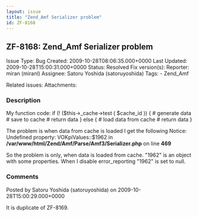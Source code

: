 ```yaml
---
layout: issue
title: "Zend_Amf Serializer problem"
id: ZF-8168
---
```


ZF-8168: Zend\_Amf Serializer problem
-------------------------------------

 Issue Type: Bug Created: 2009-10-28T08:06:35.000+0000 Last Updated: 2009-10-28T15:00:31.000+0000 Status: Resolved Fix version(s): 
 Reporter:  miran (miranl)  Assignee:  Satoru Yoshida (satoruyoshida)  Tags: - Zend\_Amf
 
 Related issues: 
 Attachments: 
### Description

My function code: if (! ($this->\_cache->test ( $cache\_id )) { # generate data # save to cache # return data } else { # load data from cache # return data }

The problem is when data from cache is loaded I get the following Notice: Undefined property: VOKpiValues::$1962 in **/var/www/html/Zend/Amf/Parse/Amf3/Serializer.php** on line **469**

So the problem is only, when data is loaded from cache. "1962" is an object with some properties. When I disable error\_reporting "1962" is set to null.

 

 

### Comments

Posted by Satoru Yoshida (satoruyoshida) on 2009-10-28T15:00:29.000+0000

It is duplicate of ZF-8169.

 

 